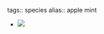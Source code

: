 tags:: species
alias:: apple mint

- ![](https://peach-geographical-bat-397.mypinata.cloud/ipfs/QmTZHhqpTcbjtpFJZ2dkLigjjUidhosyBLCrn3gHkKNGfJ)